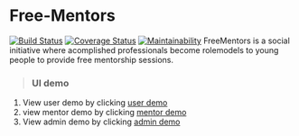 # Free-Mentors
[![Build Status](https://travis-ci.org/ramadhanbridge/Free-Mentors.svg?branch=develop)](https://travis-ci.org/ramadhanbridge/Free-Mentors)  [![Coverage Status](https://coveralls.io/repos/github/ramadhanbridge/Free-Mentors/badge.svg?branch=develop)](https://coveralls.io/github/ramadhanbridge/Free-Mentors?branch=develop)  [![Maintainability](https://api.codeclimate.com/v1/badges/85154ae78c2912709761/maintainability)](https://codeclimate.com/github/ramadhanbridge/Free-Mentors/maintainability)
FreeMentors is a social initiative where acomplished professionals become rolemodels to young people to provide free mentorship sessions.
> ###  UI demo
1) View user   demo by clicking   [user demo](https://ramadhanbridge.github.io/Free-Mentors/UI/html/index.html)
2) view mentor demo by clicking [mentor demo](https://ramadhanbridge.github.io/Free-Mentors/UI/html/mentor.html)
3) View admin  demo by clicking  [admin demo](https://ramadhanbridge.github.io/Free-Mentors/UI/html/admin.html)

